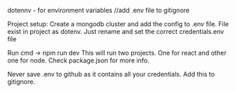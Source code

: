 dotennv - for environment variables //add .env file to gitignore

Project setup:
Create a mongodb cluster and add the config to .env file.
File exist in project as dotenv. Just rename and set the correct credentials.env file

Run cmd -> npm run dev
This will run two projects. One for react and other one for node.
Check package.json for more info.

Never save .env to github as it contains all your credentials. Add this to gitignore.